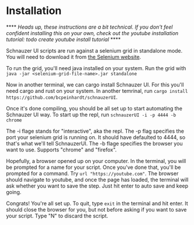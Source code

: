 # Installation

**** *Heads up, these instructions are a bit technical. If you don't feel confident installing
this on your own, check out the youtube installation tutorial: todo create youtube install tutorial* ****

Schnauzer UI scripts are run against a selenium grid in standalone mode. You will need to download 
it from [the Selenium website](https://www.selenium.dev/downloads/). 

To run the grid, you'll need java installed on your system. Run the grid with
`java -jar <selenium-grid-file-name>.jar standalone`

Now in another terminal, we can cargo install Schnauzer UI. For this you'll
need cargo and rust on your system. In another temrinal, run
`cargo install https://github.com/bcpeinhardt/schnauzerUI`. 

Once it's done compiling, you should be all set up to start automating the 
Schnauzer UI way. To start up the repl, run
`schnauzerUI -i -p 4444 -b chrome`

The -i flage stands for "interactive", aka the repl.
The -p flag specifies the port your selenium grid is running on. It should have defaulted to 4444, so that's what we'll tell SchnauzerUI.
The -b flage specifies the browser you want to use. Supports "chrome" and "firefox".

Hopefully, a browser opened up on your computer. In the terminal, you will be prompted for a name for your script.
Once you've done that, you'll be prompted for a command. Try `url "https://youtube.com"`.
The browser should navigate to youtube, and once the page has loaded, the terminal will ask whether you want to save
the step. Just hit enter to auto save and keep going. 

Congrats! You're all set up. To quit, type `exit` in the terminal and hit enter. It should close the browser for you,
but not before asking if you want to save your script. Type "N" to discard the script.
